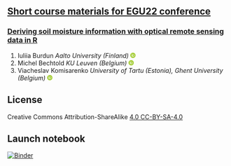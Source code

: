 ##  [Short course materials for EGU22 conference](https://www.egu22.eu/) 
### [Deriving soil moisture information with optical remote sensing data in R ](https://meetingorganizer.copernicus.org/EGU22/session/43185)

1. Iuliia Burdun *Aalto University (Finland)* <a href="https://orcid.org/0000-0002-1436-2550"><img src="orcid_icon.png" width="12px" height="12px" /></a>
2. Michel Bechtold *KU Leuven (Belgium)* <a href="https://orcid.org/0000-0002-8042-9792"><img src="orcid_icon.png" width="12px" height="12px" /></a>
3. Viacheslav Komisarenko *University of Tartu (Estonia), Ghent University (Belgium)* <a href="https://orcid.org/0000-0001-9210-1260"><img src="orcid_icon.png" width="12px" height="12px" /></a>

## License
Creative Commons Attribution-ShareAlike [4.0 CC-BY-SA-4.0](https://creativecommons.org/licenses/by-sa/4.0/)

## Launch notebook
[![Binder](https://mybinder.org/badge_logo.svg)](https://mybinder.org/v2/gh/PEATSPEC/EGU22_WTD_workshop/HEAD)

